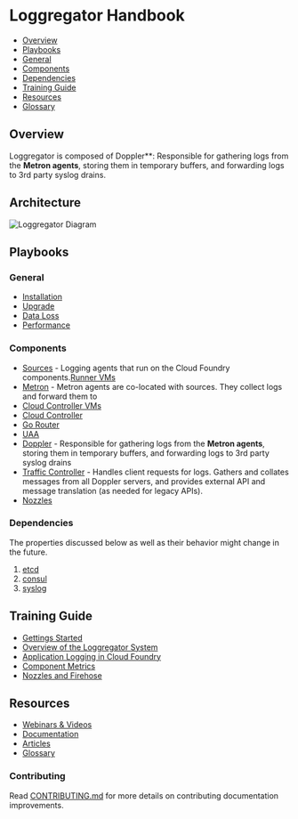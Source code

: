 Loggregator Handbook
===========

-   [Overview](https://github.com/timani/pcf-loggregator/tree/structure#overview)
-   [Playbooks](https://github.com/timani/pcf-loggregator/tree/structure#playbooks)
 -   [General](https://github.com/timani/pcf-loggregator/tree/structure#general)
 -   [Components](https://github.com/timani/pcf-loggregator/tree/structure#dependencies)
 -   [Dependencies](https://github.com/timani/pcf-loggregator/tree/structure#dependencies)
-   [Training Guide](https://github.com/timani/pcf-loggregator/tree/structure#training-guide)
-   [Resources](https://github.com/timani/pcf-loggregator/tree/structure#dependencies)
-   [Glossary](https://github.com/)

Overview
------------------

Loggregator is composed of Doppler**: Responsible for gathering logs from the **Metron agents**, storing them in temporary buffers, and forwarding logs to 3rd party syslog drains.

Architecture
-----------------

![Loggregator Diagram](https://github.com/cloudfoundry/loggregator/blob/develop/docs/loggregator.png )

Playbooks
-----------------

### General

* [Installation](http://github.com/cloudfoundry/docs-cloudfoundry-concepts)
* [Upgrade](https://github.com/cloudfoundry/docs-cf-cli)
* [Data Loss](http://github.com/cloudfoundry/docs-dev-guide)
* [Performance](http://github.com/cloudfoundry/docs-dev-guide)
 
### Components

* [Sources](https://github.com/) - Logging agents that run on the Cloud Foundry components.[Runner VMs](https://github.com/)
* [Metron](https://github.com/) - Metron agents are co-located with sources. They collect logs and forward them to
* [Cloud Controller VMs](https://github.com/)
 * [Cloud Controller](https://github.com/)
 * [Go Router](https://github.com/)
 * [UAA](https://github.com/)
* [Doppler](https://github.com/) - Responsible for gathering logs from the **Metron agents**, storing them in temporary buffers, and forwarding logs to 3rd party syslog drains
* [Traffic Controller](https://github.com/) - Handles client requests for logs. Gathers and collates messages from all Doppler servers, and provides external API and message translation (as needed for legacy APIs).
* [Nozzles](https://github.com/)

### Dependencies
The properties discussed below as well as their behavior might change in the future.

1. [etcd](https://github.com/)
1. [consul](https://github.com/)
2. [syslog](https://github.com/)
 
Training Guide
---------------------------

* [Gettings Started](http://github.com/cloudfoundry/docs-cloudfoundry-concepts)
* [Overview of the Loggregator System](https://github.com/cloudfoundry/docs-cf-cli)
* [Application Logging in Cloud Foundry](http://github.com/cloudfoundry/docs-dev-guide)
* [Component Metrics](http://github.com/cloudfoundry/docs-deploying-cf)
* [Nozzles and Firehose](http://github.com/cloudfoundry/docs-running-cf)

Resources
------------------------------ 

* [Webinars & Videos](http://github.com/cloudfoundry/docs-cloudfoundry-concepts)
* [Documentation](https://github.com/cloudfoundry/docs-cf-cli)
* [Articles](http://github.com/cloudfoundry/docs-dev-guide) 
* [Glossary](http://github.com/cloudfoundry/docs-dev-guide)

  
### Contributing

Read [CONTRIBUTING.md](<CONTRIBUTING.md>) for more details on contributing
documentation improvements.

